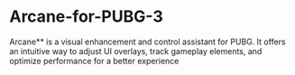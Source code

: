 # Arcane-for-PUBG-3
Arcane** is a visual enhancement and control assistant for PUBG. It offers an intuitive way to adjust UI overlays, track gameplay elements, and optimize performance for a better experience
